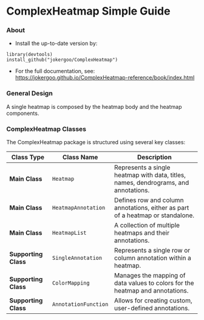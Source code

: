 # ComplexHeatmap Simple Guide

### About

- Install the up-to-date version by:
```
library(devtools)
install_github("jokergoo/ComplexHeatmap")
```

- For the full documentation, see: https://jokergoo.github.io/ComplexHeatmap-reference/book/index.html

### General Design

A single heatmap is composed by the heatmap body and the heatmap components.

### ComplexHeatmap Classes 

The ComplexHeatmap package is structured using several key classes:

| **Class Type**             | **Class Name**                    | **Description**                                           |
|----------------------------|-----------------------------------|-----------------------------------------------------------|
| **Main Class**             | `Heatmap`                         | Represents a single heatmap with data, titles, names, dendrograms, and annotations. |
| **Main Class**             | `HeatmapAnnotation`               | Defines row and column annotations, either as part of a heatmap or standalone. |
| **Main Class**             | `HeatmapList`                     | A collection of multiple heatmaps and their annotations.   |
| **Supporting Class**       | `SingleAnnotation`                | Represents a single row or column annotation within a heatmap. |
| **Supporting Class**       | `ColorMapping`                    | Manages the mapping of data values to colors for the heatmap and annotations. |
| **Supporting Class**       | `AnnotationFunction`              | Allows for creating custom, user-defined annotations.      |

